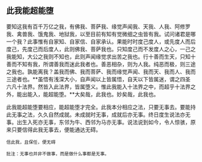 ##  此我能超能堕

要知这我有百千万亿之我，有佛我、菩萨我、缘觉声闻我、天我、人我、阿修罗我、禽兽我、饿鬼我、地狱我，以至目前有知有觉微细之虫皆有我。试问诸君是哪一个我？此事惟有自家知、自家信、自家承认。果能时时度己度人，或先度人而后度己，先度己而后度人，此则佛我、菩萨我也。只知度己而不发度人之心，一己之我能知，大公之我则不知也，此则声闻缘觉求出苦之我也。行十善而生天，只知十善而不知有我，所谓善我而迷此我者也。善恶相杂，则为人我。纯恶而极，则三途之我也。孰能离我？盖我而佛、我而菩萨、我而缘觉声闻、我而天、我而人、我而三途者也。**虽悟有浅深大小，自声闻以上皆属悟，自天以下皆属迷，谓之四圣六凡十法界。然皆入此法界，皆属堕义。惟此我能入十法界之中，而超乎十法界之外，能出能入，能超能堕。**大矣哉，此我也。妙矣哉，此我也。

此我能超能堕要相应，能超能堕才完全。此我本分相应之法，只要无事去。要能持此无事之法，久久自然成就。未成就时无事，成就后亦无事。终日度生说法亦无事。出生入死亦无事，东邻为牛、西邻为马亦无事。说法说到如今，令人惊骇，原来只要信得此我无事去，便能通达无碍。

```yang
信此我，且保任，便无碍
```

```xu
批注：无事也并非不做事，而是做什么事都是无事。
```
